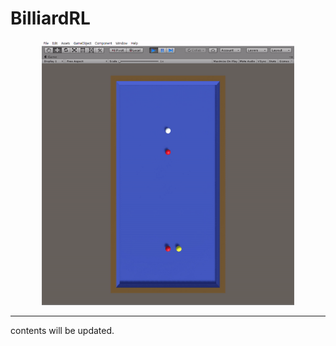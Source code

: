 # BilliardRL

<center><img src="./resrc/BilliardRL.gif" width=80%></center>


---
contents will be updated.

